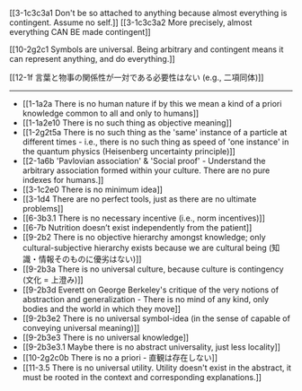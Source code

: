 [[3-1c3c3a1 Don't be so attached to anything because almost everything is contingent. Assume no self.]]
	[[3-1c3c3a2 More precisely, almost everything CAN BE made contingent]]

[[10-2g2c1 Symbols are universal. Being arbitrary and contingent means it can represent anything, and do everything.]]

[[12-1f 言葉と物事の関係性が一対である必要性はない (e.g., 二項同体)]]

---
- [[1-1a2a There is no human nature if by this we mean a kind of a priori knowledge common to all and only to humans]]
- [[1-1a2e10 There is no such thing as objective meaning]]
- [[1-2g2t5a There is no such thing as the 'same' instance of a particle at different times - i.e., there is no such thing as speed of 'one instance' in the quantum physics (Heisenberg uncertainty principle)]]
- [[2-1a6b 'Pavlovian association' & 'Social proof' - Understand the arbitrary association formed within your culture. There are no pure indexes for humans.]]
- [[3-1c2e0 There is no minimum idea]]
- [[3-1d4 There are no perfect tools, just as there are no ultimate problems]]
- [[6-3b3.1 There is no necessary incentive (i.e., norm incentives)]]
- [[6-7b Nutrition doesn’t exist independently from the patient]]
- [[9-2b2 There is no objective hierarchy amongst knowledge; only cultural-subjective hierarchy exists because we are cultural being (知識・情報そのものに優劣はない)]]
- [[9-2b3a There is no universal culture, because culture is contingency (文化 = 上澄み)]]
- [[9-2b3d Everett on George Berkeley's critique of the very notions of abstraction and generalization - There is no mind of any kind, only bodies and the world in which they move]]
- [[9-2b3e2 There is no universal symbol-idea (in the sense of capable of conveying universal meaning)]]
- [[9-2b3e3 There is no universal knowledge]]
- [[9-2b3e3.1 Maybe there is no abstract universality, just less locality]]
- [[10-2g2c0b There is no a priori - 直観は存在しない]]
- [[11-3.5 There is no universal utility. Utility doesn't exist in the abstract, it must be rooted in the context and corresponding explanations.]]